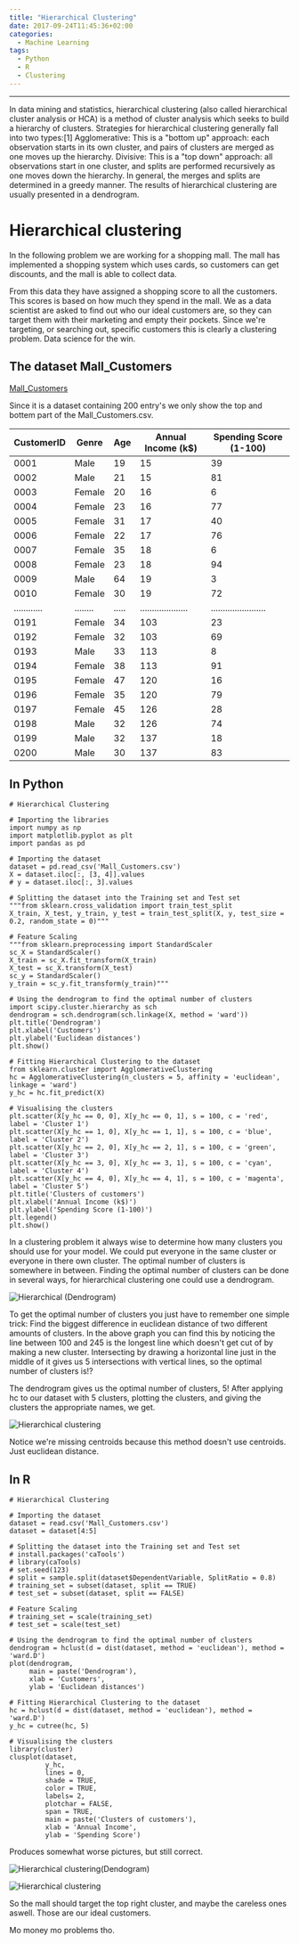 ```yaml
---
title: "Hierarchical Clustering"
date: 2017-09-24T11:45:36+02:00
categories:
  - Machine Learning
tags:
  - Python
  - R
  - Clustering
---
```


---

In data mining and statistics, hierarchical clustering (also called hierarchical cluster analysis or HCA) is a method of cluster analysis which seeks to build a hierarchy of clusters. Strategies for hierarchical clustering generally fall into two types:[1]
Agglomerative: This is a "bottom up" approach: each observation starts in its own cluster, and pairs of clusters are merged as one moves up the hierarchy.
Divisive: This is a "top down" approach: all observations start in one cluster, and splits are performed recursively as one moves down the hierarchy.
In general, the merges and splits are determined in a greedy manner. The results of hierarchical clustering are usually presented in a dendrogram.

# Hierarchical clustering

In the following problem we are working for a shopping mall. The mall has implemented a shopping system which uses cards, so customers can get discounts, and the mall is able to collect data.

From this data they have assigned a shopping score to all the customers. This scores is based on how much they spend in the mall.
We as a data scientist are asked to find out who our ideal customers are, so they can target them with their marketing and empty their pockets.
Since we're targeting, or searching out, specific customers this is clearly a clustering problem. Data science for the win.

## The dataset Mall_Customers

[Mall_Customers](/data/Mall_Customers.csv)

Since it is a dataset containing 200 entry's we only show the top and bottem part of the Mall_Customers.csv.

| CustomerID | Genre  | Age | Annual Income (k$) | Spending Score (1-100) |
|------------|--------|-----|--------------------|------------------------|
| 0001       | Male   | 19  | 15                 | 39                     |
| 0002       | Male   | 21  | 15                 | 81                     |
| 0003       | Female | 20  | 16                 | 6                      |
| 0004       | Female | 23  | 16                 | 77                     |
| 0005       | Female | 31  | 17                 | 40                     |
| 0006       | Female | 22  | 17                 | 76                     |
| 0007       | Female | 35  | 18                 | 6                      |
| 0008       | Female | 23  | 18                 | 94                     |
| 0009       | Male   | 64  | 19                 | 3                      |
| 0010       | Female | 30  | 19                 | 72                     |
|............|........|.....|....................| .......................|
| 0191       | Female | 34  | 103                | 23                     |
| 0192       | Female | 32  | 103                | 69                     |
| 0193       | Male   | 33  | 113                | 8                      |
| 0194       | Female | 38  | 113                | 91                     |
| 0195       | Female | 47  | 120                | 16                     |
| 0196       | Female | 35  | 120                | 79                     |
| 0197       | Female | 45  | 126                | 28                     |
| 0198       | Male   | 32  | 126                | 74                     |
| 0199       | Male   | 32  | 137                | 18                     |
| 0200       | Male   | 30  | 137                | 83                     |

## In Python

~~~
# Hierarchical Clustering

# Importing the libraries
import numpy as np
import matplotlib.pyplot as plt
import pandas as pd

# Importing the dataset
dataset = pd.read_csv('Mall_Customers.csv')
X = dataset.iloc[:, [3, 4]].values
# y = dataset.iloc[:, 3].values

# Splitting the dataset into the Training set and Test set
"""from sklearn.cross_validation import train_test_split
X_train, X_test, y_train, y_test = train_test_split(X, y, test_size = 0.2, random_state = 0)"""

# Feature Scaling
"""from sklearn.preprocessing import StandardScaler
sc_X = StandardScaler()
X_train = sc_X.fit_transform(X_train)
X_test = sc_X.transform(X_test)
sc_y = StandardScaler()
y_train = sc_y.fit_transform(y_train)"""

# Using the dendrogram to find the optimal number of clusters
import scipy.cluster.hierarchy as sch
dendrogram = sch.dendrogram(sch.linkage(X, method = 'ward'))
plt.title('Dendrogram')
plt.xlabel('Customers')
plt.ylabel('Euclidean distances')
plt.show()

# Fitting Hierarchical Clustering to the dataset
from sklearn.cluster import AgglomerativeClustering
hc = AgglomerativeClustering(n_clusters = 5, affinity = 'euclidean', linkage = 'ward')
y_hc = hc.fit_predict(X)

# Visualising the clusters
plt.scatter(X[y_hc == 0, 0], X[y_hc == 0, 1], s = 100, c = 'red', label = 'Cluster 1')
plt.scatter(X[y_hc == 1, 0], X[y_hc == 1, 1], s = 100, c = 'blue', label = 'Cluster 2')
plt.scatter(X[y_hc == 2, 0], X[y_hc == 2, 1], s = 100, c = 'green', label = 'Cluster 3')
plt.scatter(X[y_hc == 3, 0], X[y_hc == 3, 1], s = 100, c = 'cyan', label = 'Cluster 4')
plt.scatter(X[y_hc == 4, 0], X[y_hc == 4, 1], s = 100, c = 'magenta', label = 'Cluster 5')
plt.title('Clusters of customers')
plt.xlabel('Annual Income (k$)')
plt.ylabel('Spending Score (1-100)')
plt.legend()
plt.show()
~~~

In a clustering problem it always wise to determine how many clusters you should use for your model. We could put everyone in the same cluster or everyone in there own cluster. The optimal number of clusters is somewhere in between. Finding the optimal number of clusters can be done in several ways, for hierarchical clustering one could use a dendrogram.

![Hierarchical (Dendrogram)](/images/hc1.png)

To get the optimal number of clusters you just have to remember one simple trick: Find the biggest difference in euclidean distance of two different amounts of clusters. In the above graph you can find this by noticing the line between 100 and 245 is the longest line which doesn't get cut of by making a new cluster. Intersecting by drawing a horizontal line just in the middle of it gives us 5 intersections with vertical lines, so the optimal number of clusters is!?

The dendrogram gives us the optimal number of clusters, 5! After applying hc to our dataset with 5 clusters, plotting the clusters, and giving the clusters the appropriate names, we get.

![Hierarchical clustering](/images/hc2.png)

Notice we're missing centroids because this method doesn't use centroids. Just euclidean distance.

## In R

~~~
# Hierarchical Clustering

# Importing the dataset
dataset = read.csv('Mall_Customers.csv')
dataset = dataset[4:5]

# Splitting the dataset into the Training set and Test set
# install.packages('caTools')
# library(caTools)
# set.seed(123)
# split = sample.split(dataset$DependentVariable, SplitRatio = 0.8)
# training_set = subset(dataset, split == TRUE)
# test_set = subset(dataset, split == FALSE)

# Feature Scaling
# training_set = scale(training_set)
# test_set = scale(test_set)

# Using the dendrogram to find the optimal number of clusters
dendrogram = hclust(d = dist(dataset, method = 'euclidean'), method = 'ward.D')
plot(dendrogram,
     main = paste('Dendrogram'),
     xlab = 'Customers',
     ylab = 'Euclidean distances')

# Fitting Hierarchical Clustering to the dataset
hc = hclust(d = dist(dataset, method = 'euclidean'), method = 'ward.D')
y_hc = cutree(hc, 5)

# Visualising the clusters
library(cluster)
clusplot(dataset,
         y_hc,
         lines = 0,
         shade = TRUE,
         color = TRUE,
         labels= 2,
         plotchar = FALSE,
         span = TRUE,
         main = paste('Clusters of customers'),
         xlab = 'Annual Income',
         ylab = 'Spending Score')
~~~

Produces somewhat worse pictures, but still correct.

![Hierarchical clustering(Dendogram)](/images/hc3.png)

![Hierarchical clustering](/images/hc4.png)

So the mall should target the top right cluster, and maybe the careless ones aswell. Those are our ideal customers.

Mo money mo problems tho.
